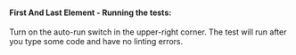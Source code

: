 #### First And Last Element - Running the tests:
Turn on the auto-run switch in the upper-right corner. The test will run after you type some code and have no linting errors.
